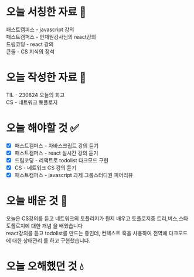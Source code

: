 # 오늘 서칭한 자료 📖
패스트캠퍼스 - javascript 강의  
패스트캠퍼스 - 안재원강사님의 react강의  
드림코딩 - react 강의  
큰돌 - CS 지식의 정석      
# 오늘 작성한 자료 📃
TIL - 230824 오늘의 회고  
CS - 네트워크 토폴로지

# 오늘 해야할 것 ✅
- [x] 패스트캠퍼스 - 자바스크립트 강의 듣기  
- [x] 패스트캠퍼스 - react 실시간 강의 듣기  
- [x] 드림코딩 - 리액트로 todolist 다크모드 구현    
- [x] CS - 네트워크 CS 강의 듣기  
- [x] 패스트캠퍼스 - javascript 과제 그룹스터디원 피어리뷰  

# 오늘 배운 것 🌈
  오늘은 CS강의를 듣고 네트워크의 토폴리지가 뭔지 배우고 토폴로지중 트리,버스,스타 토폴로지에 대한 개념   을 배웠습니다    
  react강의를 듣고 todolist를 만드는 중인데, 컨텍스트 훅을 사용하여 전역에 다크모드에 대한 상태관리   를 하고 구현했습니다.  
 
  



# 오늘 오해했던 것 💧
